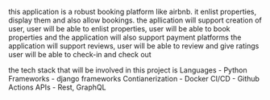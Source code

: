 this application is a robust booking platform like airbnb. it enlist properties, display them and also allow bookings.
the apllication will support creation of user, user will be able to enlist properties, user will be able to book properties and the application will also support payment platforms
the application will support reviews, user will be able to review and give ratings
user will be able to check-in and check out

the tech stack that will be involved in this project is
Languages - Python
Frameworks - django frameworks
Contianerization - Docker
CI/CD - Github Actions
APIs - Rest, GraphQL
